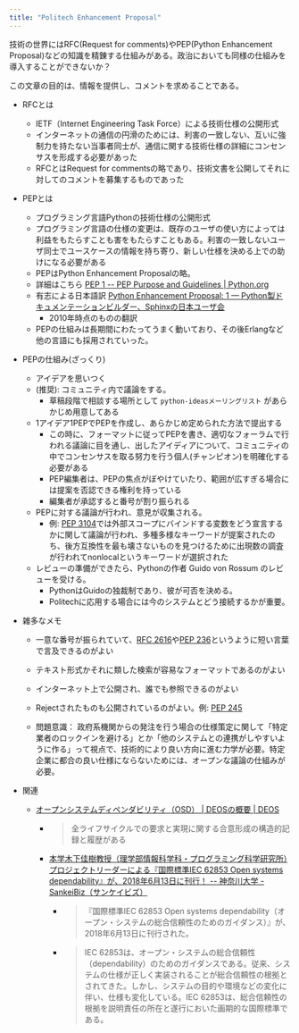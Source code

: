 ```yaml
---
title: "Politech Enhancement Proposal"
---
```


技術の世界にはRFC(Request for comments)やPEP(Python Enhancement Proposal)などの知識を精錬する仕組みがある。政治においても同様の仕組みを導入することができないか？

この文章の目的は、情報を提供し、コメントを求めることである。

- RFCとは
    - IETF（Internet Engineering Task Force）による技術仕様の公開形式
    - インターネットの通信の円滑のためには、利害の一致しない、互いに強制力を持たない当事者同士が、通信に関する技術仕様の詳細にコンセンサスを形成する必要があった
    - RFCとはRequest for commentsの略であり、技術文書を公開してそれに対してのコメントを募集するものであった

- PEPとは
    - プログラミング言語Pythonの技術仕様の公開形式
    - プログラミング言語の仕様の変更は、既存のユーザの使い方によっては利益をもたらすことも害をもたらすこともある。利害の一致しないユーザ同士でユースケースの情報を持ち寄り、新しい仕様を決める上での助けになる必要がある
    - PEPはPython Enhancement Proposalの略。
    - 詳細はこちら [PEP 1 -- PEP Purpose and Guidelines | Python.org](https://www.python.org/dev/peps/pep-0001/)
    - 有志による日本語訳 [Python Enhancement Proposal: 1 — Python製ドキュメンテーションビルダー、Sphinxの日本ユーザ会](http://sphinx-users.jp/articles/pep1.html)
        - 2010年時点のものの翻訳
    - PEPの仕組みは長期間にわたってうまく動いており、その後Erlangなど他の言語にも採用されていった。

- PEPの仕組み(ざっくり)
    - アイデアを思いつく
    - (推奨): コミュニティ内で議論をする。
        - 草稿段階で相談する場所として `python-ideasメーリングリスト` があらかじめ用意してある
    - 1アイデア1PEPでPEPを作成し、あらかじめ定められた方法で提出する
        - この時に、フォーマットに従ってPEPを書き、適切なフォーラムで行われる議論に目を通し、出したアイディアについて、コミュニティの中でコンセンサスを取る努力を行う個人(チャンピオン)を明確化する必要がある
        - PEP編集者は、PEPの焦点がぼやけていたり、範囲が広すぎる場合には提案を否認できる権利を持っている
        - 編集者が承認すると番号が割り振られる
    - PEPに対する議論が行われ、意見が収集される。
        - 例: [PEP 3104](https://www.python.org/dev/peps/pep-3104/)では外部スコープにバインドする変数をどう宣言するかに関して議論が行われ、多種多様なキーワードが提案されたのち、後方互換性を最も壊さないものを見つけるために出現数の調査が行われてnonlocalというキーワードが選択された
    - レビューの準備ができたら、Pythonの作者 Guido von Rossum のレビューを受ける。
        - PythonはGuidoの独裁制であり、彼が可否を決める。
        - Politechに応用する場合には今のシステムとどう接続するかが重要。

- 雑多なメモ
    - 一意な番号が振られていて、[RFC 2616](https://tools.ietf.org/html/rfc2616)や[PEP 236](https://www.python.org/dev/peps/pep-0236/)というように短い言葉で言及できるのがよい
    - テキスト形式かそれに類した検索が容易なフォーマットであるのがよい
    - インターネット上で公開され、誰でも参照できるのがよい
    - Rejectされたものも公開されているのがよい。例: [PEP 245](https://www.python.org/dev/peps/pep-0245/)

    - 問題意識： 政府系機関からの発注を行う場合の仕様策定に関して「特定業者のロックインを避ける」とか「他のシステムとの連携がしやすいように作る」って視点で、技術的により良い方向に進む力学が必要。特定企業に都合の良い仕様にならないためには、オープンな議論の仕組みが必要。

- 関連
    - [オープンシステムディペンダビリティ（OSD） | DEOSの概要 | DEOS](http://deos.or.jp/summary/about_osd-j.html)
        - > 全ライフサイクルでの要求と実現に関する合意形成の構造的記録と履歴がある
        - [本学木下佳樹教授（理学部情報科学科・プログラミング科学研究所）プロジェクトリーダーによる『国際標準IEC 62853 Open systems dependability』が、2018年6月13日に刊行！ -- 神奈川大学 - SankeiBiz（サンケイビズ）](https://www.sankeibiz.jp/business/news/180625/prl1806251514098-n1.htm)
            - > 『国際標準IEC 62853 Open systems dependability（オープン・システムの総合信頼性のためのガイダンス）』が、2018年6月13日に刊行された。
            - > IEC 62853は、オープン・システムの総合信頼性（dependability）のためのガイダンスである。従来、システムの仕様が正しく実装されることが総合信頼性の根拠とされてきた。しかし、システムの目的や環境などの変化に伴い、仕様も変化している。IEC 62853は、総合信頼性の根拠を説明責任の所在と遂行においた画期的な国際標準である。

